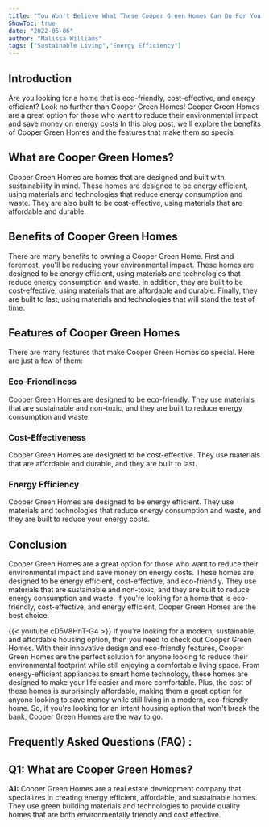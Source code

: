 ```yaml
---
title: "You Won't Believe What These Cooper Green Homes Can Do For You!"
ShowToc: true 
date: "2022-05-06"
author: "Malissa Williams" 
tags: ["Sustainable Living","Energy Efficiency"]
---
```

## Introduction

Are you looking for a home that is eco-friendly, cost-effective, and energy efficient? Look no further than Cooper Green Homes! Cooper Green Homes are a great option for those who want to reduce their environmental impact and save money on energy costs In this blog post, we'll explore the benefits of Cooper Green Homes and the features that make them so special

## What are Cooper Green Homes?

Cooper Green Homes are homes that are designed and built with sustainability in mind. These homes are designed to be energy efficient, using materials and technologies that reduce energy consumption and waste. They are also built to be cost-effective, using materials that are affordable and durable.

## Benefits of Cooper Green Homes

There are many benefits to owning a Cooper Green Home. First and foremost, you'll be reducing your environmental impact. These homes are designed to be energy efficient, using materials and technologies that reduce energy consumption and waste. In addition, they are built to be cost-effective, using materials that are affordable and durable. Finally, they are built to last, using materials and technologies that will stand the test of time.

## Features of Cooper Green Homes

There are many features that make Cooper Green Homes so special. Here are just a few of them:

### Eco-Friendliness

Cooper Green Homes are designed to be eco-friendly. They use materials that are sustainable and non-toxic, and they are built to reduce energy consumption and waste.

### Cost-Effectiveness

Cooper Green Homes are designed to be cost-effective. They use materials that are affordable and durable, and they are built to last.

### Energy Efficiency

Cooper Green Homes are designed to be energy efficient. They use materials and technologies that reduce energy consumption and waste, and they are built to reduce your energy costs.

## Conclusion

Cooper Green Homes are a great option for those who want to reduce their environmental impact and save money on energy costs. These homes are designed to be energy efficient, cost-effective, and eco-friendly. They use materials that are sustainable and non-toxic, and they are built to reduce energy consumption and waste. If you're looking for a home that is eco-friendly, cost-effective, and energy efficient, Cooper Green Homes are the best choice.

{{< youtube cD5V8HnT-G4 >}} 
If you're looking for a modern, sustainable, and affordable housing option, then you need to check out Cooper Green Homes. With their innovative design and eco-friendly features, Cooper Green Homes are the perfect solution for anyone looking to reduce their environmental footprint while still enjoying a comfortable living space. From energy-efficient appliances to smart home technology, these homes are designed to make your life easier and more comfortable. Plus, the cost of these homes is surprisingly affordable, making them a great option for anyone looking to save money while still living in a modern, eco-friendly home. So, if you're looking for an intent housing option that won't break the bank, Cooper Green Homes are the way to go.

## Frequently Asked Questions (FAQ) :
## Q1: What are Cooper Green Homes?

**A1:** Cooper Green Homes are a real estate development company that specializes in creating energy efficient, affordable, and sustainable homes. They use green building materials and technologies to provide quality homes that are both environmentally friendly and cost effective.




